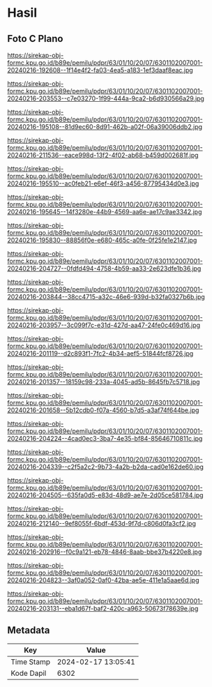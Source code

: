 # Hasil

## Foto C Plano

https://sirekap-obj-formc.kpu.go.id/b89e/pemilu/pdpr/63/01/10/20/07/6301102007001-20240216-192608--1f14e4f2-fa03-4ea5-a183-1ef3daaf8eac.jpg

https://sirekap-obj-formc.kpu.go.id/b89e/pemilu/pdpr/63/01/10/20/07/6301102007001-20240216-203553--c7e03270-1f99-444a-9ca2-b6d930566a29.jpg

https://sirekap-obj-formc.kpu.go.id/b89e/pemilu/pdpr/63/01/10/20/07/6301102007001-20240216-195108--81d9ec60-8d91-462b-a02f-06a39006ddb2.jpg

https://sirekap-obj-formc.kpu.go.id/b89e/pemilu/pdpr/63/01/10/20/07/6301102007001-20240216-211536--eace998d-13f2-4f02-ab68-b459d002681f.jpg

https://sirekap-obj-formc.kpu.go.id/b89e/pemilu/pdpr/63/01/10/20/07/6301102007001-20240216-195510--ac0feb21-e6ef-46f3-a456-87795434d0e3.jpg

https://sirekap-obj-formc.kpu.go.id/b89e/pemilu/pdpr/63/01/10/20/07/6301102007001-20240216-195645--14f3280e-44b9-4569-aa6e-ae17c9ae3342.jpg

https://sirekap-obj-formc.kpu.go.id/b89e/pemilu/pdpr/63/01/10/20/07/6301102007001-20240216-195830--88856f0e-e680-465c-a0fe-0f25fe1e2147.jpg

https://sirekap-obj-formc.kpu.go.id/b89e/pemilu/pdpr/63/01/10/20/07/6301102007001-20240216-204727--0fdfd494-4758-4b59-aa33-2e623dfe1b36.jpg

https://sirekap-obj-formc.kpu.go.id/b89e/pemilu/pdpr/63/01/10/20/07/6301102007001-20240216-203844--38cc4715-a32c-46e6-939d-b32fa0327b6b.jpg

https://sirekap-obj-formc.kpu.go.id/b89e/pemilu/pdpr/63/01/10/20/07/6301102007001-20240216-203957--3c099f7c-e31d-427d-aa47-24fe0c469d16.jpg

https://sirekap-obj-formc.kpu.go.id/b89e/pemilu/pdpr/63/01/10/20/07/6301102007001-20240216-201119--d2c893f1-7fc2-4b34-aef5-51844fcf8726.jpg

https://sirekap-obj-formc.kpu.go.id/b89e/pemilu/pdpr/63/01/10/20/07/6301102007001-20240216-201357--18159c98-233a-4045-ad5b-8645fb7c5718.jpg

https://sirekap-obj-formc.kpu.go.id/b89e/pemilu/pdpr/63/01/10/20/07/6301102007001-20240216-201658--5b12cdb0-f07a-4560-b7d5-a3af74f644be.jpg

https://sirekap-obj-formc.kpu.go.id/b89e/pemilu/pdpr/63/01/10/20/07/6301102007001-20240216-204224--4cad0ec3-3ba7-4e35-bf84-85646710811c.jpg

https://sirekap-obj-formc.kpu.go.id/b89e/pemilu/pdpr/63/01/10/20/07/6301102007001-20240216-204339--c2f5a2c2-9b73-4a2b-b2da-cad0e162de60.jpg

https://sirekap-obj-formc.kpu.go.id/b89e/pemilu/pdpr/63/01/10/20/07/6301102007001-20240216-204505--635fa0d5-e83d-48d9-ae7e-2d05ce581784.jpg

https://sirekap-obj-formc.kpu.go.id/b89e/pemilu/pdpr/63/01/10/20/07/6301102007001-20240216-212140--9ef8055f-6bdf-453d-9f7d-c806d0fa3cf2.jpg

https://sirekap-obj-formc.kpu.go.id/b89e/pemilu/pdpr/63/01/10/20/07/6301102007001-20240216-202916--f0c9a121-eb78-4846-8aab-bbe37b4220e8.jpg

https://sirekap-obj-formc.kpu.go.id/b89e/pemilu/pdpr/63/01/10/20/07/6301102007001-20240216-204823--3af0a052-0af0-42ba-ae5e-411e1a5aae6d.jpg

https://sirekap-obj-formc.kpu.go.id/b89e/pemilu/pdpr/63/01/10/20/07/6301102007001-20240216-203131--eba1d67f-baf2-420c-a963-50673f78639e.jpg


## Metadata

| Key        | Value               |
| ---------- | ------------------- |
| Time Stamp | 2024-02-17 13:05:41 |
| Kode Dapil | 6302                |



